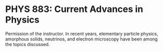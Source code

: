 # PHYS 883: Current Advances in Physics

Permission of the instructor. In recent years, elementary particle physics, amorphous solids, neutrinos, and electron microscopy have been among the topics discussed.